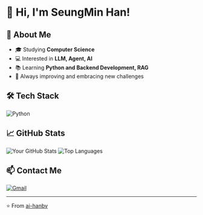 # 👋 Hi, I'm SeungMin Han!

## 🚀 About Me
- 🎓 Studying **Computer Science**
- 💻 Interested in **LLM, Agent, AI**
- 📚 Learning **Python and Backend Development, RAG**
- 🌱 Always improving and embracing new challenges

## 🛠️ Tech Stack
![Python](https://img.shields.io/badge/Python-3776AB?style=for-the-badge&logo=python&logoColor=white)


## 📈 GitHub Stats
![Your GitHub Stats](https://github-readme-stats.vercel.app/api?username=your-username&show_icons=true&theme=tokyonight)
![Top Languages](https://github-readme-stats.vercel.app/api/top-langs/?username=your-username&layout=compact&theme=tokyonight)

## 📫 Contact Me
[![Gmail](https://img.shields.io/badge/Gmail-D14836?style=for-the-badge&logo=gmail&logoColor=white)](mailto:hanbv@baver.com)

---
⭐️ From [ai-hanbv](https://github.com/ai-hanbv)
